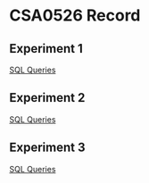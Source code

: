 # CSA0526 Record
## Experiment 1
[SQL Queries](https://github.com/192011117/CSA0526/blob/main/exp1_ddl_commands.txt)
## Experiment 2
[SQL Queries](https://github.com/192011117/CSA0526/blob/main/exp2.txt)
## Experiment 3
[SQL Queries]()

